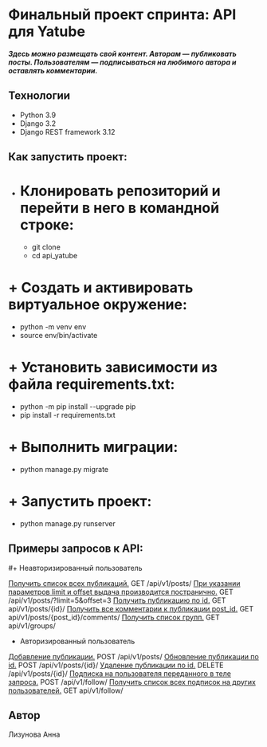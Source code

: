 # **Финальный проект спринта: API для Yatube** 
***Здесь можно размещать свой контент.
Авторам — публиковать посты. 
Пользователям  — подписываться на любимого автора и оставлять комментарии.***   
## Технологии
  - Python 3.9
  - Django 3.2
  - Django REST framework 3.12
## **Как запустить проект:**
+ # Клонировать репозиторий и перейти в него в командной строке:
  - git clone
  - cd api_yatube
# + Cоздать и активировать виртуальное окружение:
  - python -m venv env
  - source env/bin/activate
# + Установить зависимости из файла requirements.txt:
  - python -m pip install --upgrade pip
  - pip install -r requirements.txt
# + Выполнить миграции:
  - python manage.py migrate
# + Запустить проект:
  - python manage.py runserver
## Примеры запросов к API:
#+ Неавторизированный пользователь

<ins>Получить список всех публикаций.</ins>
GET /api/v1/posts/
<ins>При указании параметров limit и offset выдача производится постранично.</ins>
GET /api/v1/posts/?limit=5&offset=3
<ins>Получить публикацию по id.</ins>
GET api/v1/posts/{id}/
<ins>Получить все комментарии к публикации post_id.</ins>
GET api/v1/posts/{post_id}/comments/
<ins>Получить список групп.</ins>
GET api/v1/groups/
+ Авторизированный пользователь

<ins>Добавление публикации.</ins>
POST /api/v1/posts/
<ins>Обновление публикации по id.</ins>
POST /api/v1/posts/{id}/
<ins>Удаление публикации по id.</ins>
DELETE /api/v1/posts/{id}/
<ins>Подписка на пользователя переданного в теле запроса.</ins>
POST /api/v1/follow/
<ins>Получить список всех подписок на других пользователей.</ins>
     GET api/v1/follow/
## Автор
Лизунова Анна
